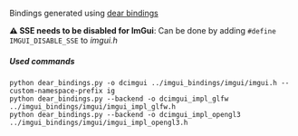 Bindings generated using [dear bindings](https://github.com/dearimgui/dear_bindings)

**:warning: SSE needs to be disabled for ImGui**: Can be done by adding `#define IMGUI_DISABLE_SSE` to *imgui.h*

##### Used commands

```shel
python dear_bindings.py -o dcimgui ../imgui_bindings/imgui/imgui.h --custom-namespace-prefix ig
python dear_bindings.py --backend -o dcimgui_impl_glfw ../imgui_bindings/imgui/imgui_impl_glfw.h 
python dear_bindings.py --backend -o dcimgui_impl_opengl3 ../imgui_bindings/imgui/imgui_impl_opengl3.h
```

